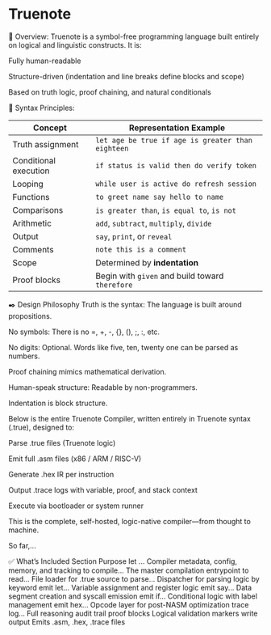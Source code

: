 # Truenote

🔹 Overview:
Truenote is a symbol-free programming language built entirely on logical and linguistic constructs. It is:

Fully human-readable

Structure-driven (indentation and line breaks define blocks and scope)

Based on truth logic, proof chaining, and natural conditionals



📘 Syntax Principles:

| Concept               | Representation Example                            |
| --------------------- | ------------------------------------------------- |
| Truth assignment      | `let age be true if age is greater than eighteen` |
| Conditional execution | `if status is valid then do verify token`         |
| Looping               | `while user is active do refresh session`         |
| Functions             | `to greet name say hello to name`                 |
| Comparisons           | `is greater than`, `is equal to`, `is not`        |
| Arithmetic            | `add`, `subtract`, `multiply`, `divide`           |
| Output                | `say`, `print`, or `reveal`                       |
| Comments              | `note this is a comment`                          |
| Scope                 | Determined by **indentation**                     |
| Proof blocks          | Begin with `given` and build toward `therefore`   |



✒️ Design Philosophy
Truth is the syntax: The language is built around propositions.

No symbols: There is no =, +, -, {}, (), ;, :, etc.

No digits: Optional. Words like five, ten, twenty one can be parsed as numbers.

Proof chaining mimics mathematical derivation.

Human-speak structure: Readable by non-programmers.

Indentation is block structure.



Below is the entire Truenote Compiler, written entirely in Truenote syntax (.true), designed to:

Parse .true files (Truenote logic)

Emit full .asm files (x86 / ARM / RISC-V)

Generate .hex IR per instruction

Output .trace logs with variable, proof, and stack context

Execute via bootloader or system runner

This is the complete, self-hosted, logic-native compiler—from thought to machine.




So far,...

✅ What’s Included
Section	Purpose
let ...	Compiler metadata, config, memory, and tracking
to compile...	The master compilation entrypoint
to read...	File loader for .true source
to parse...	Dispatcher for parsing logic by keyword
emit let...	Variable assignment and register logic
emit say...	Data segment creation and syscall emission
emit if...	Conditional logic with label management
emit hex...	Opcode layer for post-NASM optimization
trace log...	Full reasoning audit trail
proof blocks	Logical validation markers
write output	Emits .asm, .hex, .trace files

